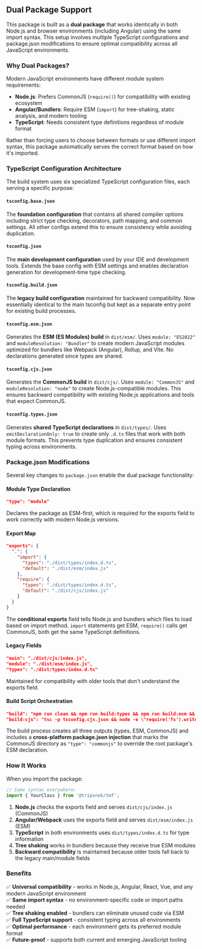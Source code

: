 ## Dual Package Support

This package is built as a **dual package** that works identically in both Node.js and browser environments (including Angular) using the same import syntax. This setup involves multiple TypeScript configurations and package.json modifications to ensure optimal compatibility across all JavaScript environments.

### Why Dual Packages?

Modern JavaScript environments have different module system requirements:
- **Node.js**: Prefers CommonJS (`require()`) for compatibility with existing ecosystem
- **Angular/Bundlers**: Require ESM (`import`) for tree-shaking, static analysis, and modern tooling
- **TypeScript**: Needs consistent type definitions regardless of module format

Rather than forcing users to choose between formats or use different import syntax, this package automatically serves the correct format based on how it's imported.

### TypeScript Configuration Architecture

The build system uses six specialized TypeScript configuration files, each serving a specific purpose:

#### `tsconfig.base.json`
The **foundation configuration** that contains all shared compiler options including strict type checking, decorators, path mapping, and common settings. All other configs extend this to ensure consistency while avoiding duplication.

#### `tsconfig.json` 
The **main development configuration** used by your IDE and development tools. Extends the base config with ESM settings and enables declaration generation for development-time type checking.

#### `tsconfig.build.json`
The **legacy build configuration** maintained for backward compatibility. Now essentially identical to the main tsconfig but kept as a separate entry point for existing build processes.

#### `tsconfig.esm.json`
Generates the **ESM (ES Modules) build** in `dist/esm/`. Uses `module: "ES2022"` and `moduleResolution: "Bundler"` to create modern JavaScript modules optimized for bundlers like Webpack (Angular), Rollup, and Vite. No declarations generated since types are shared.

#### `tsconfig.cjs.json`
Generates the **CommonJS build** in `dist/cjs/`. Uses `module: "CommonJS"` and `moduleResolution: "node"` to create Node.js-compatible modules. This ensures backward compatibility with existing Node.js applications and tools that expect CommonJS.

#### `tsconfig.types.json`
Generates **shared TypeScript declarations** in `dist/types/`. Uses `emitDeclarationOnly: true` to create only `.d.ts` files that work with both module formats. This prevents type duplication and ensures consistent typing across environments.

### Package.json Modifications

Several key changes to `package.json` enable the dual package functionality:

#### Module Type Declaration
```json
"type": "module"
```
Declares the package as ESM-first, which is required for the exports field to work correctly with modern Node.js versions.

#### Export Map
```json
"exports": {
  ".": {
    "import": {
      "types": "./dist/types/index.d.ts",
      "default": "./dist/esm/index.js"
    },
    "require": {
      "types": "./dist/types/index.d.ts", 
      "default": "./dist/cjs/index.js"
    }
  }
}
```
The **conditional exports** field tells Node.js and bundlers which files to load based on import method. `import` statements get ESM, `require()` calls get CommonJS, both get the same TypeScript definitions.

#### Legacy Fields
```json
"main": "./dist/cjs/index.js",
"module": "./dist/esm/index.js", 
"types": "./dist/types/index.d.ts"
```
Maintained for compatibility with older tools that don't understand the exports field.

#### Build Script Orchestration
```json
"build": "npm run clean && npm run build:types && npm run build:esm && npm run build:cjs",
"build:cjs": "tsc -p tsconfig.cjs.json && node -e \"require('fs').writeFileSync('dist/cjs/package.json', JSON.stringify({type: 'commonjs'}, null, 2))\""
```
The build process creates all three outputs (types, ESM, CommonJS) and includes a **cross-platform package.json injection** that marks the CommonJS directory as `"type": "commonjs"` to override the root package's ESM declaration.

### How It Works

When you import the package:

```typescript
// Same syntax everywhere:
import { YourClass } from '@tripsnek/tmf';
```

1. **Node.js** checks the exports field and serves `dist/cjs/index.js` (CommonJS)
2. **Angular/Webpack** uses the exports field and serves `dist/esm/index.js` (ESM)  
3. **TypeScript** in both environments uses `dist/types/index.d.ts` for type information
4. **Tree shaking** works in bundlers because they receive true ESM modules
5. **Backward compatibility** is maintained because older tools fall back to the legacy main/module fields

### Benefits

✅ **Universal compatibility** - works in Node.js, Angular, React, Vue, and any modern JavaScript environment  
✅ **Same import syntax** - no environment-specific code or import paths needed  
✅ **Tree shaking enabled** - bundlers can eliminate unused code via ESM  
✅ **Full TypeScript support** - consistent typing across all environments  
✅ **Optimal performance** - each environment gets its preferred module format  
✅ **Future-proof** - supports both current and emerging JavaScript tooling